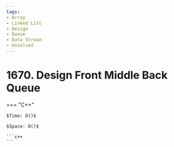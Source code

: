 ```yaml
---
tags:
- Array
- Linked List
- Design
- Queue
- Data Stream
- Unsolved
---
```



# 1670. Design Front Middle Back Queue

=== "C++"

    $Time: O()$

    $Space: O()$

    ```c++
    ```